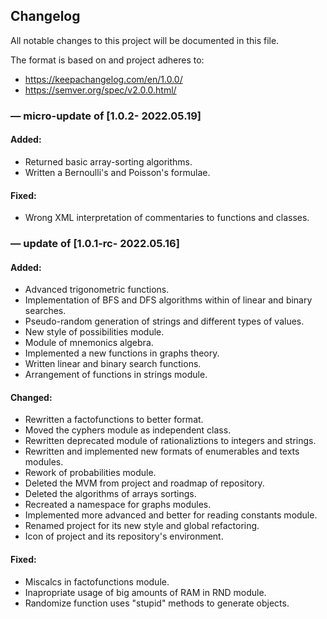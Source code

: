 ## Changelog

All notable changes to this project will be documented in this file.

The format is based on and project adheres to:

- https://keepachangelog.com/en/1.0.0/
- https://semver.org/spec/v2.0.0.html/

### — micro-update of [1.0.2- 2022.05.19]

#### Added:
- Returned basic array-sorting algorithms.
- Written a Bernoulli's and Poisson's formulae.

#### Fixed:
- Wrong XML interpretation of commentaries to functions and classes.
  
### — update of [1.0.1-rc- 2022.05.16]

#### Added:
- Advanced trigonometric functions.
- Implementation of BFS and DFS algorithms within of linear and binary searches.
- Pseudo-random generation of strings and different types of values.
- New style of possibilities module.
- Module of mnemonics algebra.
- Implemented a new functions in graphs theory.
- Written linear and binary search functions.
- Arrangement of functions in strings module.

#### Changed:
- Rewritten a factofunctions to better format.
- Moved the cyphers module as independent class.
- Rewritten deprecated module of rationaliztions to integers and strings.
- Rewritten and implemented new formats of enumerables and texts modules.
- Rework of probabilities module.
- Deleted the MVM from project and roadmap of repository.
- Deleted the algorithms of arrays sortings.
- Recreated a namespace for graphs modules.
- Implemented more advanced and better for reading constants module.
- Renamed project for its new style and global refactoring.
- Icon of project and its repository's environment.

#### Fixed:
- Miscalcs in factofunctions module.
- Inapropriate usage of big amounts of RAM in RND module.
- Randomize function uses "stupid" methods to generate objects.